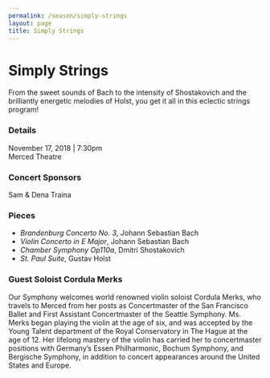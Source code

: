 ```yaml
---
permalink: /season/simply-strings
layout: page
title: Simply Strings
---
```


# Simply Strings

From the sweet sounds of Bach to the intensity of Shostakovich and the brilliantly energetic melodies of Holst, you get it all in this eclectic strings program!

### Details
November 17, 2018 | 7:30pm<br />
Merced Theatre

### Concert Sponsors
Sam & Dena Traina

### Pieces
- *Brandenburg Concerto No. 3*, Johann Sebastian Bach
- *Violin Concerto in E Major*, Johann Sebastian Bach
- *Chamber Symphony Op110a*, Dmitri Shostakovich
- *St. Paul Suite*, Gustav Holst

### Guest Soloist Cordula Merks
Our Symphony welcomes world renowned violin soloist Cordula Merks, who travels to Merced from her posts as Concertmaster of the San Francisco Ballet and First Assistant Concertmaster of the Seattle Symphony.  Ms. Merks began playing the violin at the age of six, and was accepted by the Young Talent department of the Royal Conservatory in The Hague at the age of 12.  Her lifelong mastery of the violin has carried her to concertmaster positions with Germany’s Essen Philharmonic, Bochum Symphony, and Bergische Symphony, in addition to concert appearances around the United States and Europe.